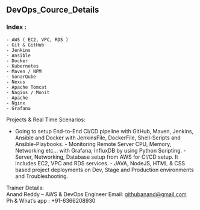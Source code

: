 ## DevOps_Cource_Details

 
### Index  : 

    - AWS ( EC2, VPC, RDS ) 
    - Git & GitHub 
    - Jenkins 
    - Ansible 
    - Docker 
    - Kubernetes 
    - Maven / NPM 
    - SonarQube 
    - Nexus 
    - Apache Tomcat 
    - Nagios / Monit 
    - Apache  
    - Nginx 
    - Grafana 
    
Projects & Real Time Scenarios: 
- Going to setup End-to-End CI/CD pipeline with GitHub, Maven, Jenkins, Ansible and Docker with 
JenkinsFile, DockerFile, Shell-Scripts and Ansible-Playbooks. - Monitoring Remote Server CPU, Memory, Networking etc... with Grafana, InfluxDB by using 
Python Scripting. - Server, Networking, Database setup from AWS for CI/CD setup. It includes EC2, VPC and RDS 
services.   - JAVA, NodeJS, HTML & CSS based project deployments on Dev, Stage and Production 
environments and Troubleshooting. 

Trainer Details:  
Anand Reddy – AWS & DevOps Engineer 
Email: githubanand@gmail.com  
Ph & What’s app :  +91-6366208930 
